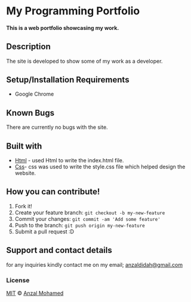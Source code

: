 # My Programming Portfolio
#### This is a web portfolio showcasing my work.
## Description
The site is developed to show some of my work as a developer.
## Setup/Installation Requirements
* Google Chrome
## Known Bugs
There are currently no bugs with the site.
## Built with
- [Html](/home/anzal/Desktop/my-programming-portfolio/index.html) - used Html to write the index.html file.
- [Css](/home/anzal/Desktop/my-programming-portfolio/css/style.css)- css was used to write the style.css file which helped design the website.
## How you can contribute!
1. Fork it!
2. Create your feature branch: `git checkout -b my-new-feature`
3. Commit your changes: `git commit -am 'Add some feature'`
4. Push to the branch: `git push origin my-new-feature`
5. Submit a pull request :D

## Support and contact details
for any inquiries kindly contact me on my email; anzaldidah@gmail.com
### License
[MIT](https://github.com/anzalmohamed/My-Programming-Portfolio/blob/master/LICENSE) © [Anzal Mohamed](https://github.com/anzalmohamed)